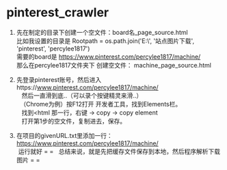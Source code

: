 # pinterest_crawler

1. 先在制定的目录下创建一个空文件：board名_page_source.html <br>
  比如我设置的目录是 Rootpath = os.path.join('E:\\', '站点图片下载', 'pinterest', 'percylee1817')<br>
  需要的board是 https://www.pinterest.com/percylee1817/machine/<br>
  那么在percylee1817文件夹下 创建空文件： machine_page_source.html<br>
 
2. 先登录pinterest账号，然后进入https://www.pinterest.com/percylee1817/machine/<br>
    然后一直滑到底..（可以录个按键精灵来滑..）<br>
   （Chrome为例）按F12打开 开发者工具，找到Elements栏。<br>
    找到<html 那一行，右键 -> copy -> copy element<br>
    打开第1步的空文件，复制进去，保存。<br>
    
3. 在项目的givenURL.txt里添加一行：https://www.pinterest.com/percylee1817/machine/<br>
  运行就好 = =
  
总结来说，就是先把缓存文件保存到本地，然后程序解析下载图片 = =
